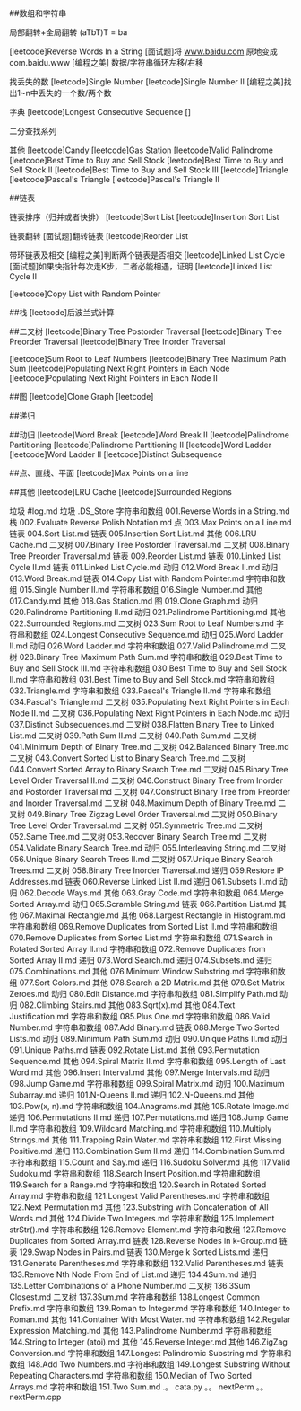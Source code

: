 ##数组和字符串



局部翻转+全局翻转
(aTbT)T = ba

[leetcode]Reverse Words In a String 
[面试题]将 www.baidu.com 原地变成 com.baidu.www
[编程之美] 数据/字符串循环左移/右移

找丢失的数
[leetcode]Single Number 
[leetcode]Single Number II
[编程之美]找出1~n中丢失的一个数/两个数


字典
[leetcode]Longest Consecutive Sequence
[]


二分查找系列

其他
[leetcode]Candy
[leetcode]Gas Station
[leetcode]Valid Palindrome 
[leetcode]Best Time to Buy and Sell Stock 
[leetcode]Best Time to Buy and Sell Stock II 
[leetcode]Best Time to Buy and Sell Stock III
[leetcode]Triangle
[leetcode]Pascal's Triangle
[leetcode]Pascal's Triangle II


##链表

链表排序（归并或者快排）
[leetcode]Sort List
[leetcode]Insertion Sort List

链表翻转
[面试题]翻转链表
[leetcode]Reorder List 

带环链表及相交
[编程之美]判断两个链表是否相交
[leetcode]Linked List Cycle
[面试题]如果快指针每次走K步，二者必能相遇，证明
[leetcode]Linked List Cycle II

[leetcode]Copy List with Random Pointer


##栈
[leetcode]后波兰式计算


##二叉树
[leetcode]Binary Tree Postorder Traversal
[leetcode]Binary Tree Preorder Traversal
[leetcode]Binary Tree Inorder Traversal

[leetcode]Sum Root to Leaf Numbers
[leetcode]Binary Tree Maximum Path Sum
[leetcode]Populating Next Right Pointers in Each Node
[leetcode]Populating Next Right Pointers in Each Node II




##图
[leetcode]Clone Graph
[leetcode]

##递归


##动归
[leetcode]Word Break
[leetcode]Word Break II
[leetcode]Palindrome Partitioning 
[leetcode]Palindrome Partitioning II
[leetcode]Word Ladder
[leetcode]Word Ladder II
[leetcode]Distinct Subsequence



##点、直线、平面
[leetcode]Max Points on a line


##其他
[leetcode]LRU Cache
[leetcode]Surrounded Regions


垃圾	#log.md
垃圾	.DS_Store
字符串和数组	001.Reverse Words in a String.md
栈	002.Evaluate Reverse Polish Notation.md
点	003.Max Points on a Line.md
链表	004.Sort List.md
链表	005.Insertion Sort List.md
其他	006.LRU Cache.md
二叉树	007.Binary Tree Postorder Traversal.md
二叉树	008.Binary Tree Preorder Traversal.md
链表	009.Reorder List.md
链表	010.Linked List Cycle II.md
链表	011.Linked List Cycle.md
动归	012.Word Break II.md
动归	013.Word Break.md
链表	014.Copy List with Random Pointer.md
字符串和数组	015.Single Number II.md
字符串和数组	016.Single Number.md
其他	017.Candy.md
其他	018.Gas Station.md
图	019.Clone Graph.md
动归	020.Palindrome Partitioning II.md
动归	021.Palindrome Partitioning.md
其他	022.Surrounded Regions.md
二叉树	023.Sum Root to Leaf Numbers.md
字符串和数组	024.Longest Consecutive Sequence.md
动归	025.Word Ladder II.md
动归	026.Word Ladder.md
字符串和数组	027.Valid Palindrome.md
二叉树	028.Binary Tree Maximum Path Sum.md
字符串和数组	029.Best Time to Buy and Sell Stock III.md
字符串和数组	030.Best Time to Buy and Sell Stock II.md
字符串和数组	031.Best Time to Buy and Sell Stock.md
字符串和数组	032.Triangle.md
字符串和数组	033.Pascal's Triangle II.md
字符串和数组	034.Pascal's Triangle.md
二叉树	035.Populating Next Right Pointers in Each Node II.md
二叉树	036.Populating Next Right Pointers in Each Node.md
动归	037.Distinct Subsequences.md
二叉树	038.Flatten Binary Tree to Linked List.md
二叉树	039.Path Sum II.md
二叉树	040.Path Sum.md
二叉树	041.Minimum Depth of Binary Tree.md
二叉树	042.Balanced Binary Tree.md
二叉树	043.Convert Sorted List to Binary Search Tree.md
二叉树	044.Convert Sorted Array to Binary Search Tree.md
二叉树	045.Binary Tree Level Order Traversal II.md
二叉树	046.Construct Binary Tree from Inorder and Postorder Traversal.md
二叉树	047.Construct Binary Tree from Preorder and Inorder Traversal.md
二叉树	048.Maximum Depth of Binary Tree.md
二叉树	049.Binary Tree Zigzag Level Order Traversal.md
二叉树	050.Binary Tree Level Order Traversal.md
二叉树	051.Symmetric Tree.md
二叉树	052.Same Tree.md
二叉树	053.Recover Binary Search Tree.md
二叉树	054.Validate Binary Search Tree.md
动归	055.Interleaving String.md
二叉树	056.Unique Binary Search Trees II.md
二叉树	057.Unique Binary Search Trees.md
二叉树	058.Binary Tree Inorder Traversal.md
递归	059.Restore IP Addresses.md
链表	060.Reverse Linked List II.md
递归	061.Subsets II.md
动归	062.Decode Ways.md
其他	063.Gray Code.md
字符串和数组	064.Merge Sorted Array.md
动归	065.Scramble String.md
链表	066.Partition List.md
其他	067.Maximal Rectangle.md
其他	068.Largest Rectangle in Histogram.md
字符串和数组	069.Remove Duplicates from Sorted List II.md
字符串和数组	070.Remove Duplicates from Sorted List.md
字符串和数组	071.Search in Rotated Sorted Array II.md
字符串和数组	072.Remove Duplicates from Sorted Array II.md
递归	073.Word Search.md
递归	074.Subsets.md
递归	075.Combinations.md
其他	076.Minimum Window Substring.md
字符串和数组	077.Sort Colors.md
其他	078.Search a 2D Matrix.md
其他	079.Set Matrix Zeroes.md
动归	080.Edit Distance.md
字符串和数组	081.Simplify Path.md
动归	082.Climbing Stairs.md
其他	083.Sqrt(x).md
其他	084.Text Justification.md
字符串和数组	085.Plus One.md
字符串和数组	086.Valid Number.md
字符串和数组	087.Add Binary.md
链表	088.Merge Two Sorted Lists.md
动归	089.Minimum Path Sum.md
动归	090.Unique Paths II.md
动归	091.Unique Paths.md
链表	092.Rotate List.md
其他	093.Permutation Sequence.md
其他	094.Spiral Matrix II.md
字符串和数组	095.Length of Last Word.md
其他	096.Insert Interval.md
其他	097.Merge Intervals.md
动归	098.Jump Game.md
字符串和数组	099.Spiral Matrix.md
动归	100.Maximum Subarray.md
递归	101.N-Queens II.md
递归	102.N-Queens.md
其他	103.Pow(x, n).md
字符串和数组	104.Anagrams.md
其他	105.Rotate Image.md
递归	106.Permutations II.md
递归	107.Permutations.md
递归	108.Jump Game II.md
字符串和数组	109.Wildcard Matching.md
字符串和数组	110.Multiply Strings.md
其他	111.Trapping Rain Water.md
字符串和数组	112.First Missing Positive.md
递归	113.Combination Sum II.md
递归	114.Combination Sum.md
字符串和数组	115.Count and Say.md
递归	116.Sudoku Solver.md
其他	117.Valid Sudoku.md
字符串和数组	118.Search Insert Position.md
字符串和数组	119.Search for a Range.md
字符串和数组	120.Search in Rotated Sorted Array.md
字符串和数组	121.Longest Valid Parentheses.md
字符串和数组	122.Next Permutation.md
其他	123.Substring with Concatenation of All Words.md
其他	124.Divide Two Integers.md
字符串和数组	125.Implement strStr().md
字符串和数组	126.Remove Element.md
字符串和数组	127.Remove Duplicates from Sorted Array.md
链表	128.Reverse Nodes in k-Group.md
链表	129.Swap Nodes in Pairs.md
链表	130.Merge k Sorted Lists.md
递归	131.Generate Parentheses.md
字符串和数组	132.Valid Parentheses.md
链表	133.Remove Nth Node From End of List.md
递归	134.4Sum.md
递归	135.Letter Combinations of a Phone Number.md
二叉树	136.3Sum Closest.md
二叉树	137.3Sum.md
字符串和数组	138.Longest Common Prefix.md
字符串和数组	139.Roman to Integer.md
字符串和数组	140.Integer to Roman.md
其他	141.Container With Most Water.md
字符串和数组	142.Regular Expression Matching.md
其他	143.Palindrome Number.md
字符串和数组	144.String to Integer (atoi).md
其他	145.Reverse Integer.md
其他	146.ZigZag Conversion.md
字符串和数组	147.Longest Palindromic Substring.md
字符串和数组	148.Add Two Numbers.md
字符串和数组	149.Longest Substring Without Repeating Characters.md
字符串和数组	150.Median of Two Sorted Arrays.md
字符串和数组	151.Two Sum.md
.。	cata.py
。。	nextPerm
。。	nextPerm.cpp
